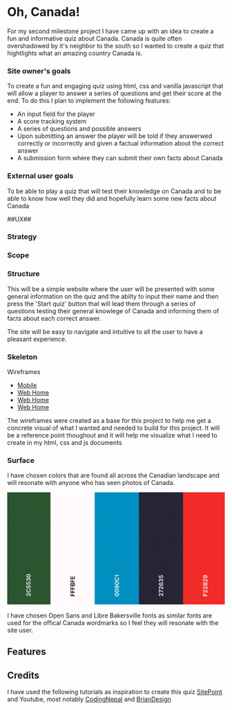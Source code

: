 # Oh, Canada! #
For my second milestone project I have came up with an idea to create a fun and informative quiz about Canada. Canada is quite often overshadowed by it's neighbor to the south so I wanted to create a quiz that hightlights what an amazing country Canada is. 


### Site owner's goals ###
To create a fun and engaging quiz using html, css and vanilla javascript that will allow a player to answer a series of questions and get their score at the end. 
To do this I plan to implement the following features:
- An input field for the player
- A score tracking system
- A series of questions and possible answers
- Upon submitting an answer the player will be told if they answerwed correctly or incorrectly and given a factual information about the correct answer
- A submission form where they can submit their own facts about Canada 

### External user goals ###
To be able to play a quiz that will test their knowledge on Canada and to be able to know how well they did and hopefully learn some new facts about Canada

##UX##

### Strategy ### 

### Scope ###

### Structure ###

This will be a simple website where the user will be presented with some general information on the quiz and the abilty to input their name and then press the 'Start quiz' button that will lead them through a series of questions testing their general knowlege of Canada and informing them of facts about each correct answer.

The site will be easy to navigate and intuitive to all the user to have a pleasant experience. 

### Skeleton ###

Wireframes
-  [Mobile](docs/readme.images/mobile-wireframe.GIF)
-  [Web Home](docs/readme_images/web_wireframe%20_home.GIF)
-  [Web Home](docs/readme_images/web_wireframe_question.GIF)
-  [Web Home](docs/readme_images/web_wireframe_answer.GIF)

The wireframes were created as a base for this project to help me get a concrete visual of what I wanted and needed to build for this project. It will be a reference point thoughout and it will help me visualize what I need to create in my html, css and js documents 

### Surface ###

I have chosen colors that are found all across the Canadian landscape and will resonate with anyone who has seen photos of Canada. 

![Color chart](docs/readme_images/color_pallette.GIF)

I have chosen Open Sans and Libre Bakersville fonts as similar fonts are used for the offical Canada wordmarks so I feel they will resonate with the site user. 

## Features ##

## Credits ##
I have used the following tutorials as inspiration to create this quiz [SitePoint](https://www.sitepoint.com/simple-javascript-quiz/) and Youtube, most notably [CodingNepal](https://www.youtube.com/watch?v=WUBhpSRS_fk&t=5s) and [BrianDesign](https://www.youtube.com/watch?v=f4fB9Xg2JEY)